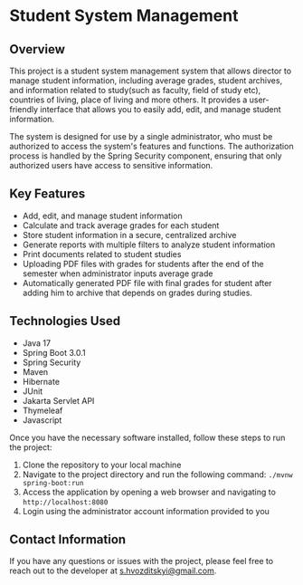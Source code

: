 # Student System Management

## Overview
This project is a student system management system that allows director to manage student information, including average grades, student archives, and information related to study(such as faculty, field of study etc), countries of living, place of living and more others. It provides a user-friendly interface that allows you to easily add, edit, and manage student information. 

The system is designed for use by a single administrator, who must be authorized to access the system's features and functions. The authorization process is handled by the Spring Security component, ensuring that only authorized users have access to sensitive information.

## Key Features
- Add, edit, and manage student information
- Calculate and track average grades for each student
- Store student information in a secure, centralized archive
- Generate reports with multiple filters to analyze student information
- Print documents related to student studies
- Uploading PDF files with grades for students after the end of the semester when administrator inputs average grade
- Automatically generated PDF file with final grades for student after adding him to archive that depends on grades during studies.

## Technologies Used
- Java 17
- Spring Boot 3.0.1
- Spring Security
- Maven
- Hibernate
- JUnit
- Jakarta Servlet API
- Thymeleaf
- Javascript

Once you have the necessary software installed, follow these steps to run the project:
1. Clone the repository to your local machine
2. Navigate to the project directory and run the following command: `./mvnw spring-boot:run`
3. Access the application by opening a web browser and navigating to `http://localhost:8080`
4. Login using the administrator account information provided to you

## Contact Information
If you have any questions or issues with the project, please feel free to reach out to the developer at s.hvozditskyi@gmail.com.

